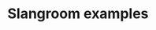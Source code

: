 <!--
SPDX-FileCopyrightText: 2024 Dyne.org foundation

SPDX-License-Identifier: CC-BY-NC-SA-4.0
-->

# Slangroom examples

<!--@include: db/index.md-->
<!--@include: ethereum/index.md-->
<!--@include: fs/index.md-->
<!--@include: git/index.md-->
<!--@include: helpers/index.md-->
<!--@include: http/index.md-->
<!--@include: json-schema/index.md-->
<!--@include: oauth/index.md-->
<!--@include: pocketbase/index.md-->
<!--@include: qrcode/index.md-->
<!--@include: redis/index.md-->
<!--@include: shell/index.md-->
<!--@include: timestamp/index.md-->
<!--@include: zencode/index.md-->
